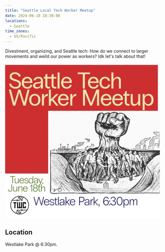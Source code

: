 ```yaml
---
title: "Seattle Local Tech Worker Meetup"
date: 2024-06-18 18:30:00
locations:
  - Seattle
time_zones:
  - US/Pacific
---
```

Divestment, organizing, and Seattle tech: How do we connect to larger movements and weild our power as workers? Idk let's talk about that!

![TWS Seattle Meetup](/assets/img/twc-seattle-6-18.jpeg)


## Location

Westlake Park @ 6:30pm. 
